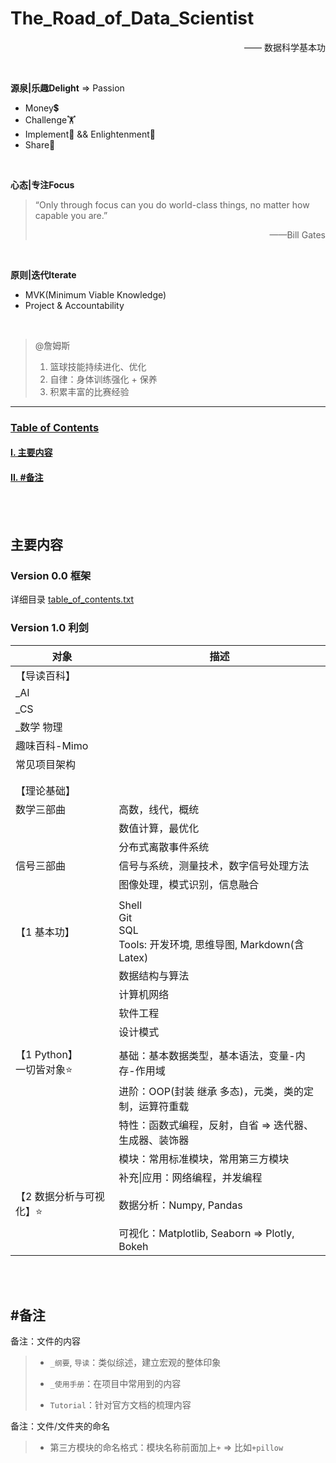 # The_Road_of_Data_Scientist<a name="Start"></a>
<p align="right">—— 数据科学基本功</p>
<br>

**源泉|乐趣Delight** => Passion

- Money💲
- Challenge🏋️‍
- Implement💪 && Enlightenment🌈
- Share💖

<br>

**心态|专注Focus**<br>
> “Only through focus can you do world-class things, no matter how capable you are.”  
>
> <p align="right">——Bill Gates</p>

<br>

**原则|迭代Iterate**
- MVK(Minimum Viable Knowledge)
- Project & Accountability

<br>

> @詹姆斯
> 1. 篮球技能持续进化、优化
> 2. 自律：身体训练强化 + 保养
> 3. 积累丰富的比赛经验

---
### [Table of Contents](#Start)
#### [I. 主要内容](#Contents)
#### [II. #备注](#Remarks)

<br>
<br>

## 主要内容 <a name="Contents"></a>
### Version 0.0 框架
详细目录 [table_of_contents.txt](./table_of_contents.txt)  

### Version 1.0 利剑

| 对象                          | 描述                                                         |
| ----------------------------- | ------------------------------------------------------------ |
| 【导读百科】                  |                                                              |
| _AI                           |                                                              |
| _CS                           |                                                              |
| _数学 物理                    |                                                              |
| 趣味百科-Mimo                 |                                                              |
| 常见项目架构                  |                                                              |
|                               |                                                              |
|                               |                                                              |
| 【理论基础】                  |                                                              |
| 数学三部曲                    | 高数，线代，概统                                             |
|                               | 数值计算，最优化                                             |
|                               | 分布式离散事件系统                                           |
| 信号三部曲                    | 信号与系统，测量技术，数字信号处理方法                       |
|                               | 图像处理，模式识别，信息融合                                 |
|                               |                                                              |
| 【1 基本功】                  | Shell<br>Git<br>SQL<br>Tools: 开发环境, 思维导图, Markdown(含Latex) |
|                               | 数据结构与算法                                               |
|                               | 计算机网络                                                   |
|                               | 软件工程                                                     |
|                               | 设计模式                                                     |
|                               |                                                              |
| 【1 Python】<br />一切皆对象⭐ | 基础：基本数据类型，基本语法，变量-内存-作用域               |
|                               | 进阶：OOP(封装 继承 多态)，元类，类的定制，运算符重载        |
|                               | 特性：函数式编程，反射，自省 => 迭代器、生成器、装饰器       |
|                               | 模块：常用标准模块，常用第三方模块                           |
|                               | 补充\|应用：网络编程，并发编程                               |
| 【2 数据分析与可视化】⭐       | 数据分析：Numpy, Pandas                                      |
|                               | 可视化：Matplotlib, Seaborn => Plotly, Bokeh                 |




<br>
<br>

## #备注 <a name="Remarks"></a>


备注：文件的内容

> - `_纲要`, `导读`：类似综述，建立宏观的整体印象
> - `_使用手册`：在项目中常用到的内容
>
> - `Tutorial`：针对官方文档的梳理内容


备注：文件/文件夹的命名

> - 第三方模块的命名格式：模块名称前面加上`+` => 比如`+pillow`

